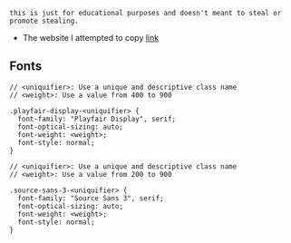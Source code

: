`this is just for educational purposes and doesn't meant to steal or promote stealing.`

- The website I attempted to copy [link](https://wporganic.com/html/cathedral-church/version1/index.html)

## Fonts

```
// <uniquifier>: Use a unique and descriptive class name
// <weight>: Use a value from 400 to 900

.playfair-display-<uniquifier> {
  font-family: "Playfair Display", serif;
  font-optical-sizing: auto;
  font-weight: <weight>;
  font-style: normal;
}
```

```
// <uniquifier>: Use a unique and descriptive class name
// <weight>: Use a value from 200 to 900

.source-sans-3-<uniquifier> {
  font-family: "Source Sans 3", serif;
  font-optical-sizing: auto;
  font-weight: <weight>;
  font-style: normal;
}
```
